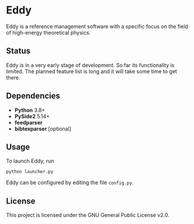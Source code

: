 # Eddy

Eddy is a reference management software with a specific focus on the field of high-energy theoretical physics.

## Status

Eddy is in a very early stage of development. So far its functionality is limited. The planned feature list is long and it will take some time to get there.

## Dependencies

* **Python** 3.8+
* **PySide2** 5.14+
* **feedparser**
* **bibtexparser** [optional]

## Usage

To launch Eddy, run
```
python launcher.py
```

Eddy can be configured by editing the file `config.py`.

## License

This project is licensed under the GNU General Public License v2.0.
